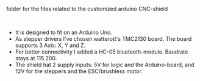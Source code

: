 folder for the files related to the customized arduino CNC-shield
<p>&nbsp;</p>


- It is designed to fit on an Arduino Uno.    
- As stepper drivers I've chosen watterott's TMC2130 board. The board supports 3 Axis: X, Y and Z.    
- For better connectivity I added a HC-05 bluetooth-module. Baudrate stays at 115.200.    
- The shield hat 2 supply inputs: 5V for logic and the Arduino-board, and 12V for the steppers and the ESC/brushless motor.    
